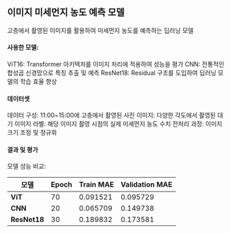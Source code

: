 ## 이미지 미세먼지 농도 예측 모델

고층에서 촬영된 이미지를 활용하여 미세먼지 농도를 예측하는 딥러닝 모델

#### 사용한 모델:
ViT16: Transformer 아키텍처를 이미지 처리에 적용하여 성능을 평가
CNN: 전통적인 합성곱 신경망으로 특징 추출 및 예측
ResNet18: Residual 구조를 도입하여 딥러닝 모델의 학습 효율 향상

#### 데이터셋
데이터 구성: 11:00~15:00에 고층에서 촬영된 사진
이미지: 다양한 각도에서 촬영된 대기 이미지
라벨: 해당 이미지 촬영 시점의 실제 미세먼지 농도 수치
전처리 과정:
이미지 크기 조정 및 정규화

#### 결과 및 평가
모델 성능 비교:

| 모델         | Epoch | Train MAE  | Validation MAE |
| ------------ | ----- | ---------- | -------------- |
| **ViT**      | 70    | 0.091521   | 0.095729       |
| **CNN**      | 20    | 0.065709   | 0.149738       |
| **ResNet18** | 30    | 0.189832   | 0.173581       |

